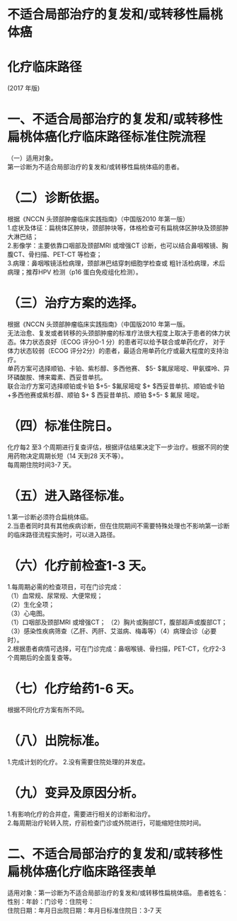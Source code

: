 # 不适合局部治疗的复发和/或转移性扁桃体癌  
# 化疗临床路径  
(2017 年版)  
# 一、不适合局部治疗的复发和/或转移性扁桃体癌化疗临床路径标准住院流程  
（一）适用对象。  
第一诊断为不适合局部治疗的复发和/或转移性扁桃体癌的患者。  
# （二）诊断依据。  
根据《NCCN 头颈部肿瘤临床实践指南》（中国版2010 年第一版）  
1.症状及体征：扁桃体区肿块，颈部肿块等，体格检查可有扁桃体区肿块及颈部肿大淋巴结；  
2.影像学：主要依靠口咽部及颈部MRI 或增强CT 诊断，也可以结合鼻咽喉镜、胸腹CT、骨扫描、PET-CT 等检查；  
3.病理：鼻咽喉镜活检病理，颈部淋巴结穿刺细胞学检查或 粗针活检病理，术后病理；推荐HPV 检测（p16 蛋白免疫组化检测）。  
# （三）治疗方案的选择。  
根据《NCCN 头颈部肿瘤临床实践指南》（中国版2010 年第一版。  
无法治愈、复发或者转移的头颈部肿瘤的标准疗法很大程度上取决于患者的体力状态。体力状态良好（ECOG 评分0-1 分）的患者可以给予联合或单药化疗， 对于体力状态较弱（ECOG 评分2分）的患者，最适合用单药化疗或最大程度的支持治疗。  
单药方案可选择顺铂、卡铂、紫杉醇、多西他赛、 $5- $氟尿嘧啶、甲氨蝶呤、异环磷酸胺、博来霉素、西妥昔单抗。  
联合治疗方案可选择顺铂或卡铂 $+5- $氟尿嘧啶 $+ $西妥昔单抗、顺铂或卡铂+多西他赛或紫杉醇、顺铂 $+ $ 西妥昔单抗、顺铂 $+5- $ 氟尿 嘧啶。  
# （四）标准住院日。  
化疗每2 至3 个周期进行复查评估，根据评估结果决定下一步治疗。根据不同的使用药物决定周期长短（14 天到28 天不等）。  
每周期住院时间3-7 天。  
# （五）进入路径标准。  
1.第一诊断必须符合扁桃体癌。  
2.当患者同时具有其他疾病诊断，但在住院期间不需要特殊处理也不影响第一诊断的临床路径流程实施时，可以进入路径。  
# （六）化疗前检查1-3 天。  
1.每周期必需的检查项目，可在门诊完成：  
（1）血常规、尿常规、大便常规；  
（2）生化全项；  
（3）心电图。  
（1）口咽部及颈部MRI 或增强CT； （2）胸片或胸部CT，腹部超声或腹部CT； （3）感染性疾病筛查（乙肝、丙肝、艾滋病、梅毒等）（4）病理会诊（必要时）。  
2.根据患者病情可选择，可在门诊完成：鼻咽喉镜、骨扫描，PET-CT，化疗2-3 个周期后的全面复查等。  
# （七）化疗给药1-6 天。  
根据不同化疗方案有所不同。  
# （八）出院标准。  
1.完成计划的化疗。 2.没有需要住院处理的并发症。  
# （九）变异及原因分析。  
1.有影响化疗的合并症，需要进行相关的诊断和治疗。  
2.每周期治疗轮转入院，疗前检查门诊或外院进行，可能缩短住院时间。  
# 二、不适合局部治疗的复发和/或转移性扁桃体癌化疗临床路径表单  
适用对象：第一诊断为不适合局部治疗的复发和/或转移性扁桃体癌。 患者姓名：性别：年龄：门诊号：住院号：  
住院日期：年月日出院日期：年月日标准住院日：3-7 天  
